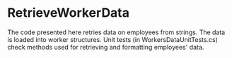 # RetrieveWorkerData

The code presented here retries data on employees from strings. The data is loaded into worker structures. Unit tests (in WorkersDataUnitTests.cs) check methods used for retrieving and formatting employees' data.
